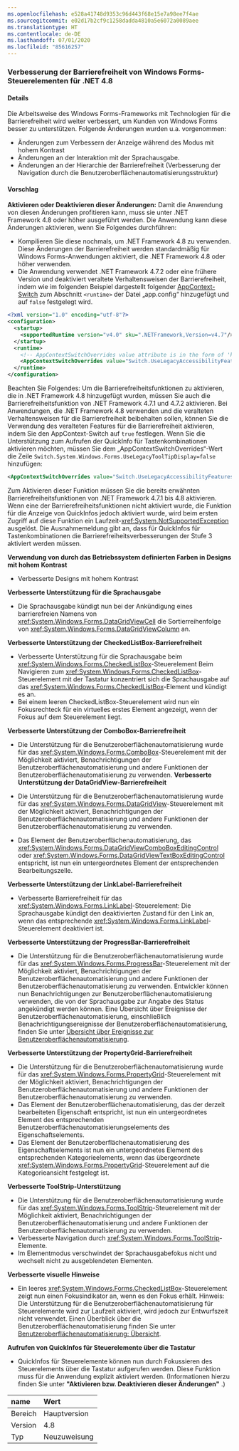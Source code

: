 ```yaml
---
ms.openlocfilehash: e528a41748d9353c96d443f68e15e7a98ee7f4ae
ms.sourcegitcommit: e02d17b2cf9c1258dadda4810a5e6072a0089aee
ms.translationtype: HT
ms.contentlocale: de-DE
ms.lasthandoff: 07/01/2020
ms.locfileid: "85616257"
---
```

### <a name="accessibility-improvements-in-windows-forms-controls-for-net-48"></a>Verbesserung der Barrierefreiheit von Windows Forms-Steuerelementen für .NET 4.8

#### <a name="details"></a>Details

Die Arbeitsweise des Windows Forms-Frameworks mit Technologien für die Barrierefreiheit wird weiter verbessert, um Kunden von Windows Forms besser zu unterstützen. Folgende Änderungen wurden u.a. vorgenommen:

- Änderungen zum Verbessern der Anzeige während des Modus mit hohem Kontrast
- Änderungen an der Interaktion mit der Sprachausgabe.
- Änderungen an der Hierarchie der Barrierefreiheit (Verbesserung der Navigation durch die Benutzeroberflächenautomatisierungsstruktur)

#### <a name="suggestion"></a>Vorschlag

**Aktivieren oder Deaktivieren dieser Änderungen:** Damit die Anwendung von diesen Änderungen profitieren kann, muss sie unter .NET Framework 4.8 oder höher ausgeführt werden. Die Anwendung kann diese Änderungen aktivieren, wenn Sie Folgendes durchführen:

- Kompilieren Sie diese nochmals, um .NET Framework 4.8 zu verwenden. Diese Änderungen der Barrierefreiheit werden standardmäßig für Windows Forms-Anwendungen aktiviert, die .NET Framework 4.8 oder höher verwenden.
- Die Anwendung verwendet .NET Framework 4.7.2 oder eine frühere Version und deaktiviert veraltete Verhaltensweisen der Barrierefreiheit, indem wie im folgenden Beispiel dargestellt folgender [AppContext-Switch](https://docs.microsoft.com/dotnet/framework/configure-apps/file-schema/runtime/appcontextswitchoverrides-element) zum Abschnitt `<runtime>` der Datei „app.config“ hinzugefügt und auf `false` festgelegt wird.

```xml
<?xml version="1.0" encoding="utf-8"?>
<configuration>
  <startup>
    <supportedRuntime version="v4.0" sku=".NETFramework,Version=v4.7"/>
  </startup>
  <runtime>
    <!-- AppContextSwitchOverrides value attribute is in the form of 'key1=true/false;key2=true/false  -->
    <AppContextSwitchOverrides value="Switch.UseLegacyAccessibilityFeatures=false;Switch.UseLegacyAccessibilityFeatures.2=false;Switch.UseLegacyAccessibilityFeatures.3=false" />
  </runtime>
</configuration>
```

Beachten Sie Folgendes: Um die Barrierefreiheitsfunktionen zu aktivieren, die in .NET Framework 4.8 hinzugefügt wurden, müssen Sie auch die Barrierefreiheitsfunktion von .NET Framework 4.7.1 und 4.7.2 aktivieren. Bei Anwendungen, die .NET Framework 4.8 verwenden und die veralteten Verhaltensweisen für die Barrierefreiheit beibehalten sollen, können Sie die Verwendung des veralteten Features für die Barrierefreiheit aktivieren, indem Sie den AppContext-Switch auf `true` festlegen. Wenn Sie die Unterstützung zum Aufrufen der QuickInfo für Tastenkombinationen aktivieren möchten, müssen Sie dem „AppContextSwitchOverrides“-Wert die Zeile `Switch.System.Windows.Forms.UseLegacyToolTipDisplay=false` hinzufügen:

```xml
<AppContextSwitchOverrides value="Switch.UseLegacyAccessibilityFeatures=false;Switch.UseLegacyAccessibilityFeatures.2=false;Switch.UseLegacyAccessibilityFeatures.3=false;Switch.System.Windows.Forms.UseLegacyToolTipDisplay=false" />
```

Zum Aktivieren dieser Funktion müssen Sie die bereits erwähnten Barrierefreiheitsfunktionen von .NET Framework 4.7.1 bis 4.8 aktivieren. Wenn eine der Barrierefreiheitsfunktionen nicht aktiviert wurde, die Funktion für die Anzeige von QuickInfos jedoch aktiviert wurde, wird beim ersten Zugriff auf diese Funktion ein Laufzeit-<xref:System.NotSupportedException> ausgelöst. Die Ausnahmemeldung gibt an, dass für QuickInfos für Tastenkombinationen die Barrierefreiheitsverbesserungen der Stufe 3 aktiviert werden müssen.

**Verwendung von durch das Betriebssystem definierten Farben in Designs mit hohem Kontrast**

- Verbesserte Designs mit hohem Kontrast

**Verbesserte Unterstützung für die Sprachausgabe**

- Die Sprachausgabe kündigt nun bei der Ankündigung eines barrierefreien Namens von <xref:System.Windows.Forms.DataGridViewCell> die Sortierreihenfolge von <xref:System.Windows.Forms.DataGridViewColumn> an.

**Verbesserte Unterstützung der CheckedListBox-Barrierefreiheit**

- Verbesserte Unterstützung für die Sprachausgabe beim <xref:System.Windows.Forms.CheckedListBox>-Steuerelement Beim Navigieren zum <xref:System.Windows.Forms.CheckedListBox>-Steuerelement mit der Tastatur konzentriert sich die Sprachausgabe auf das <xref:System.Windows.Forms.CheckedListBox>-Element und kündigt es an.
- Bei einem leeren CheckedListBox-Steuerelement wird nun ein Fokusrechteck für ein virtuelles erstes Element angezeigt, wenn der Fokus auf dem Steuerelement liegt.

**Verbesserte Unterstützung der ComboBox-Barrierefreiheit**

- Die Unterstützung für die Benutzeroberflächenautomatisierung wurde für das <xref:System.Windows.Forms.ComboBox>-Steuerelement mit der Möglichkeit aktiviert, Benachrichtigungen der Benutzeroberflächenautomatisierung und andere Funktionen der Benutzeroberflächenautomatisierung zu verwenden.
**Verbesserte Unterstützung der DataGridView-Barrierefreiheit**

- Die Unterstützung für die Benutzeroberflächenautomatisierung wurde für das <xref:System.Windows.Forms.DataGridView>-Steuerelement mit der Möglichkeit aktiviert, Benachrichtigungen der Benutzeroberflächenautomatisierung und andere Funktionen der Benutzeroberflächenautomatisierung zu verwenden.
- Das Element der Benutzeroberflächenautomatisierung, das <xref:System.Windows.Forms.DataGridViewComboBoxEditingControl> oder <xref:System.Windows.Forms.DataGridViewTextBoxEditingControl> entspricht, ist nun ein untergeordnetes Element der entsprechenden Bearbeitungszelle.

**Verbesserte Unterstützung der LinkLabel-Barrierefreiheit**

- Verbesserte Barrierefreiheit für das <xref:System.Windows.Forms.LinkLabel>-Steuerelement: Die Sprachausgabe kündigt den deaktivierten Zustand für den Link an, wenn das entsprechende <xref:System.Windows.Forms.LinkLabel>-Steuerelement deaktiviert ist.

**Verbesserte Unterstützung der ProgressBar-Barrierefreiheit**

- Die Unterstützung für die Benutzeroberflächenautomatisierung wurde für das <xref:System.Windows.Forms.ProgressBar>-Steuerelement mit der Möglichkeit aktiviert, Benachrichtigungen der Benutzeroberflächenautomatisierung und andere Funktionen der Benutzeroberflächenautomatisierung zu verwenden. Entwickler können nun Benachrichtigungen zur Benutzeroberflächenautomatisierung verwenden, die von der Sprachausgabe zur Angabe des Status angekündigt werden können.
Eine Übersicht über Ereignisse der Benutzeroberflächenautomatisierung, einschließlich Benachrichtigungsereignisse der Benutzeroberflächenautomatisierung, finden Sie unter [Übersicht über Ereignisse zur Benutzeroberflächenautomatisierung](https://docs.microsoft.com/windows/desktop/WinAuto/uiauto-eventsoverview).

**Verbesserte Unterstützung der PropertyGrid-Barrierefreiheit**

- Die Unterstützung für die Benutzeroberflächenautomatisierung wurde für das <xref:System.Windows.Forms.PropertyGrid>-Steuerelement mit der Möglichkeit aktiviert, Benachrichtigungen der Benutzeroberflächenautomatisierung und andere Funktionen der Benutzeroberflächenautomatisierung zu verwenden.
- Das Element der Benutzeroberflächenautomatisierung, das der derzeit bearbeiteten Eigenschaft entspricht, ist nun ein untergeordnetes Element des entsprechenden Benutzeroberflächenautomatisierungselements des Eigenschaftselements.
- Das Element der Benutzeroberflächenautomatisierung des Eigenschaftselements ist nun ein untergeordnetes Element des entsprechenden Kategorieelements, wenn das übergeordnete <xref:System.Windows.Forms.PropertyGrid>-Steuerelement auf die Kategorieansicht festgelegt ist.

**Verbesserte ToolStrip-Unterstützung**

- Die Unterstützung für die Benutzeroberflächenautomatisierung wurde für das <xref:System.Windows.Forms.ToolStrip>-Steuerelement mit der Möglichkeit aktiviert, Benachrichtigungen der Benutzeroberflächenautomatisierung und andere Funktionen der Benutzeroberflächenautomatisierung zu verwenden.
- Verbesserte Navigation durch <xref:System.Windows.Forms.ToolStrip>-Elemente.
- Im Elementmodus verschwindet der Sprachausgabefokus nicht und wechselt nicht zu ausgeblendeten Elementen.

**Verbesserte visuelle Hinweise**

- Ein leeres <xref:System.Windows.Forms.CheckedListBox>-Steuerelement zeigt nun einen Fokusindikator an, wenn es den Fokus erhält.
Hinweis: Die Unterstützung für die Benutzeroberflächenautomatisierung für Steuerelemente wird zur Laufzeit aktiviert, wird jedoch zur Entwurfszeit nicht verwendet. Einen Überblick über die Benutzeroberflächenautomatisierung finden Sie unter [Benutzeroberflächenautomatisierung: Übersicht](https://docs.microsoft.com/dotnet/framework/ui-automation/ui-automation-overview).

**Aufrufen von QuickInfos für Steuerelemente über die Tastatur**

- QuickInfos für Steuerelemente können nun durch Fokussieren des Steuerelements über die Tastatur aufgerufen werden. Diese Funktion muss für die Anwendung explizit aktiviert werden. (Informationen hierzu finden Sie unter **&quot;Aktivieren bzw. Deaktivieren dieser Änderungen&quot;** .)

| name    | Wert       |
|:--------|:------------|
| Bereich   | Hauptversion       |
| Version | 4.8         |
| Typ    | Neuzuweisung |
